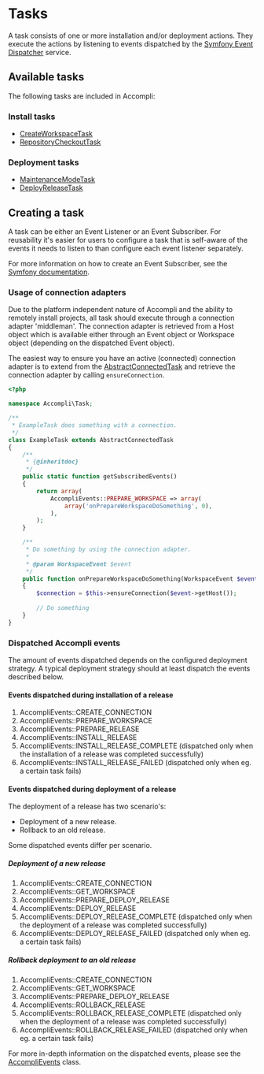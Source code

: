 # Tasks

A task consists of one or more installation and/or deployment actions. They execute the actions by listening to events dispatched by the [Symfony Event Dispatcher][link-symfony-event-dispatcher] service.

## Available tasks

The following tasks are included in Accompli:

### Install tasks

* [CreateWorkspaceTask](tasks/CreateWorkspaceTask.md)
* [RepositoryCheckoutTask](tasks/RepositoryCheckoutTask.md)

### Deployment tasks

* [MaintenanceModeTask](tasks/MaintenanceModeTask.md)
* [DeployReleaseTask](tasks/DeployReleaseTask.md)

## Creating a task

A task can be either an Event Listener or an Event Subscriber. For reusability it's easier for users to configure a task that is self-aware of the events it needs to listen to than configure each event listener separately.

For more information on how to create an Event Subscriber, see the [Symfony documentation][link-symfony-event-dispatcher-event-subscriber].

### Usage of connection adapters

Due to the platform independent nature of Accompli and the ability to remotely install projects, all task should execute through a connection adapter 'middleman'. The connection adapter is retrieved from a Host object which is available either through an Event object or Workspace object (depending on the dispatched Event object).

The easiest way to ensure you have an active (connected) connection adapter is to extend from the [AbstractConnectedTask][link-accompli-abstract-connected-task] and retrieve the connection adapter by calling `ensureConnection`.

```php
<?php

namespace Accompli\Task;

/**
 * ExampleTask does something with a connection.
 */
class ExampleTask extends AbstractConnectedTask
{
    /**
     * {@inheritdoc}
     */
    public static function getSubscribedEvents()
    {
        return array(
            AccompliEvents::PREPARE_WORKSPACE => array(
                array('onPrepareWorkspaceDoSomething', 0),
            ),
        );
    }

    /**
     * Do something by using the connection adapter.
     *
     * @param WorkspaceEvent $event
     */
    public function onPrepareWorkspaceDoSomething(WorkspaceEvent $event)
    {
        $connection = $this->ensureConnection($event->getHost());
        
        // Do something
    }
}

```

### Dispatched Accompli events

The amount of events dispatched depends on the configured deployment strategy. A typical deployment strategy should at least dispatch the events described below.

#### Events dispatched during installation of a release

1. AccompliEvents::CREATE_CONNECTION
2. AccompliEvents::PREPARE_WORKSPACE
3. AccompliEvents::PREPARE_RELEASE
4. AccompliEvents::INSTALL_RELEASE
5. AccompliEvents::INSTALL_RELEASE_COMPLETE (dispatched only when the installation of a release was completed successfully)
6. AccompliEvents::INSTALL_RELEASE_FAILED (dispatched only when eg. a certain task fails)

#### Events dispatched during deployment of a release

The deployment of a release has two scenario's:
* Deployment of a new release.
* Rollback to an old release.

Some dispatched events differ per scenario.

##### Deployment of a new release

1. AccompliEvents::CREATE_CONNECTION
2. AccompliEvents::GET_WORKSPACE
3. AccompliEvents::PREPARE_DEPLOY_RELEASE
4. AccompliEvents::DEPLOY_RELEASE
5. AccompliEvents::DEPLOY_RELEASE_COMPLETE (dispatched only when the deployment of a release was completed successfully)
6. AccompliEvents::DEPLOY_RELEASE_FAILED  (dispatched only when eg. a certain task fails)

##### Rollback deployment to an old release

1. AccompliEvents::CREATE_CONNECTION
2. AccompliEvents::GET_WORKSPACE
3. AccompliEvents::PREPARE_DEPLOY_RELEASE
4. AccompliEvents::ROLLBACK_RELEASE
5. AccompliEvents::ROLLBACK_RELEASE_COMPLETE (dispatched only when the deployment of a release was completed successfully)
6. AccompliEvents::ROLLBACK_RELEASE_FAILED (dispatched only when eg. a certain task fails)

For more in-depth information on the dispatched events, please see the [AccompliEvents][link-accompli-events-class] class.

[link-symfony-event-dispatcher]: http://symfony.com/doc/current/components/event_dispatcher/introduction.html
[link-symfony-event-dispatcher-event-subscriber]: http://symfony.com/doc/current/components/event_dispatcher/introduction.html#using-event-subscribers
[link-accompli-abstract-connected-task]: ../src/Task/AbstractConnectedTask
[link-accompli-events-class]: ../src/AccompliEvents.php
